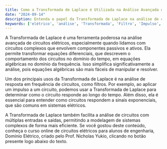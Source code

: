 ```yaml
---
title: Como a Transformada de Laplace é Utilizada na Análise Avançada de Circuitos Elétricos?
date: "2024-09-14"
description: Entenda o papel da Transformada de Laplace na análise de circuitos elétricos complexos.
keywords: ['elétrico', 'análise', 'Transformada', 'Filtro', 'Impulso', 'Exponencial', 'passivo']
---
```


A Transformada de Laplace é uma ferramenta poderosa na análise avançada de circuitos elétricos, especialmente quando lidamos com circuitos complexos que envolvem componentes passivos e ativos. Ela permite transformar equações diferenciais, que descrevem o comportamento dos circuitos no domínio do tempo, em equações algébricas no domínio da frequência. Isso simplifica significativamente a análise, pois equações algébricas são mais fáceis de manipular e resolver.

Um dos principais usos da Transformada de Laplace é na análise de resposta em frequência de circuitos, como filtros. Por exemplo, ao aplicar um impulso a um circuito, podemos usar a Transformada de Laplace para determinar como o circuito responde ao longo do tempo. Além disso, ela é essencial para entender como circuitos respondem a sinais exponenciais, que são comuns em sistemas elétricos.

A Transformada de Laplace também facilita a análise de circuitos com múltiplas entradas e saídas, permitindo a modelagem de sistemas complexos de forma mais eficiente. Se você gostou deste conteúdo, conheça o curso online de circuitos elétricos para alunos de engenharia, Domínio Elétrico, criado pelo Prof. Nicholas Yukio, clicando no botão presente logo abaixo do texto.